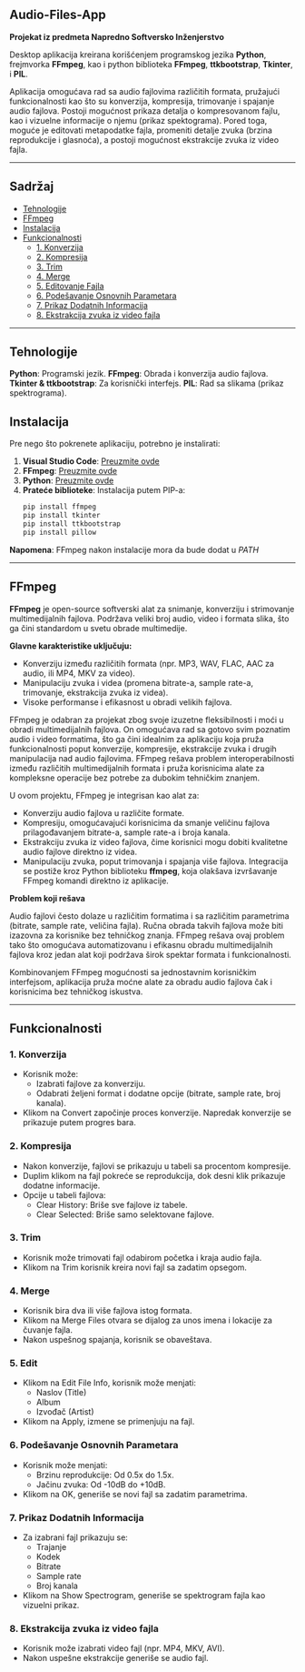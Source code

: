 ## Audio-Files-App
**Projekat iz predmeta Napredno Softversko Inženjerstvo**  

Desktop aplikacija kreirana korišćenjem programskog jezika **Python**, frejmvorka **FFmpeg**, kao i python biblioteka **FFmpeg**, **ttkbootstrap**, **Tkinter**, i **PIL**.  

Aplikacija omogućava rad sa audio fajlovima različitih formata, pružajući funkcionalnosti kao što su konverzija, kompresija, trimovanje i spajanje audio fajlova.
Postoji mogućnost prikaza detalja o kompresovanom fajlu, kao i vizuelne informacije o njemu (prikaz spektograma).
Pored toga, moguće je editovati metapodatke fajla, promeniti detalje zvuka (brzina reprodukcije i glasnoća), a postoji mogućnost ekstrakcije zvuka iz video fajla. 

---

## Sadržaj

- [Tehnologije](#tehnologije)
- [FFmpeg](#FFmpeg)
- [Instalacija](#instalacija)
- [Funkcionalnosti](#funkcionalnosti)
  - [1. Konverzija](#1-konverzija)
  - [2. Kompresija](#2-kompresija)
  - [3. Trim](#3-trim)
  - [4. Merge](#4-merge)
  - [5. Editovanje Fajla](#5-edit)
  - [6. Podešavanje Osnovnih Parametara](#6-podešavanje-osnovnih-parametara)
  - [7. Prikaz Dodatnih Informacija](#7-prikaz-dodatnih-informacija)
  - [8. Ekstrakcija zvuka iz video fajla](#8-ekstrakcija-zvuka-iz-video-fajla)

---

## Tehnologije

**Python**: Programski jezik.
**FFmpeg**: Obrada i konverzija audio fajlova.
**Tkinter & ttkbootstrap**: Za korisnički interfejs.
**PIL**: Rad sa slikama (prikaz spektrograma).

## Instalacija

Pre nego što pokrenete aplikaciju, potrebno je instalirati:  
1. **Visual Studio Code**: [Preuzmite ovde](https://code.visualstudio.com/download)  
2. **FFmpeg**: [Preuzmite ovde](https://www.ffmpeg.org/download.html)  
3. **Python**: [Preuzmite ovde](https://www.python.org/downloads/)  
4. **Prateće biblioteke**: Instalacija putem PIP-a:  
   ``` bash
   pip install ffmpeg
   pip install tkinter
   pip install ttkbootstrap
   pip install pillow
**Napomena**: FFmpeg nakon instalacije mora da bude dodat u *PATH*

---

## FFmpeg

**FFmpeg** je open-source softverski alat za snimanje, konverziju i strimovanje multimedijalnih fajlova. Podržava veliki broj audio, video i formata slika, što ga čini standardom u svetu obrade multimedije.

**Glavne karakteristike uključuju:**

- Konverziju između različitih formata (npr. MP3, WAV, FLAC, AAC za audio, ili MP4, MKV za video).
- Manipulaciju zvuka i videa (promena bitrate-a, sample rate-a, trimovanje, ekstrakcija zvuka iz videa).
- Visoke performanse i efikasnost u obradi velikih fajlova.

FFmpeg je odabran za projekat zbog svoje izuzetne fleksibilnosti i moći u obradi multimedijalnih fajlova. 
On omogućava rad sa gotovo svim poznatim audio i video formatima, što ga čini idealnim za aplikaciju koja pruža funkcionalnosti poput konverzije, kompresije, ekstrakcije zvuka i drugih manipulacija nad audio fajlovima.
FFmpeg rešava problem interoperabilnosti između različitih multimedijalnih formata i pruža korisnicima alate za kompleksne operacije bez potrebe za dubokim tehničkim znanjem.

U ovom projektu, FFmpeg je integrisan kao alat za:

- Konverziju audio fajlova u različite formate.
- Kompresiju, omogućavajući korisnicima da smanje veličinu fajlova prilagođavanjem bitrate-a, sample rate-a i broja kanala.
- Ekstrakciju zvuka iz video fajlova, čime korisnici mogu dobiti kvalitetne audio fajlove direktno iz videa.
- Manipulaciju zvuka, poput trimovanja i spajanja više fajlova.
Integracija se postiže kroz Python biblioteku **ffmpeg**, koja olakšava izvršavanje FFmpeg komandi direktno iz aplikacije.

**Problem koji rešava**

Audio fajlovi često dolaze u različitim formatima i sa različitim parametrima (bitrate, sample rate, veličina fajla). Ručna obrada takvih fajlova može biti izazovna za korisnike bez tehničkog znanja. FFmpeg rešava ovaj problem tako što omogućava automatizovanu i efikasnu obradu multimedijalnih fajlova kroz jedan alat koji podržava širok spektar formata i funkcionalnosti.

Kombinovanjem FFmpeg mogućnosti sa jednostavnim korisničkim interfejsom, aplikacija pruža moćne alate za obradu audio fajlova čak i korisnicima bez tehničkog iskustva.

---

## Funkcionalnosti

### 1. Konverzija
- Korisnik može:
    - Izabrati fajlove za konverziju.
    - Odabrati željeni format i dodatne opcije (bitrate, sample rate, broj kanala).
- Klikom na Convert započinje proces konverzije. Napredak konverzije se prikazuje putem progres bara.

### 2. Kompresija
- Nakon konverzije, fajlovi se prikazuju u tabeli sa procentom kompresije.
- Duplim klikom na fajl pokreće se reprodukcija, dok desni klik prikazuje dodatne informacije.
- Opcije u tabeli fajlova:
    - Clear History: Briše sve fajlove iz tabele.
    - Clear Selected: Briše samo selektovane fajlove.

### 3. Trim
- Korisnik može trimovati fajl odabirom početka i kraja audio fajla.
- Klikom na Trim korisnik kreira novi fajl sa zadatim opsegom.

### 4. Merge
- Korisnik bira dva ili više fajlova istog formata.
- Klikom na Merge Files otvara se dijalog za unos imena i lokacije za čuvanje fajla.
- Nakon uspešnog spajanja, korisnik se obaveštava.

### 5. Edit
- Klikom na Edit File Info, korisnik može menjati:
    - Naslov (Title)
    - Album
    - Izvođač (Artist)
- Klikom na Apply, izmene se primenjuju na fajl.

### 6. Podešavanje Osnovnih Parametara
- Korisnik može menjati:
    - Brzinu reprodukcije: Od 0.5x do 1.5x.
    - Jačinu zvuka: Od -10dB do +10dB.
- Klikom na OK, generiše se novi fajl sa zadatim parametrima.

### 7. Prikaz Dodatnih Informacija
- Za izabrani fajl prikazuju se:
    - Trajanje
    - Kodek
    - Bitrate
    - Sample rate
    - Broj kanala
- Klikom na Show Spectrogram, generiše se spektrogram fajla kao vizuelni prikaz.

### 8. Ekstrakcija zvuka iz video fajla
- Korisnik može izabrati video fajl (npr. MP4, MKV, AVI).
- Nakon uspešne ekstrakcije generiše se audio fajl.

